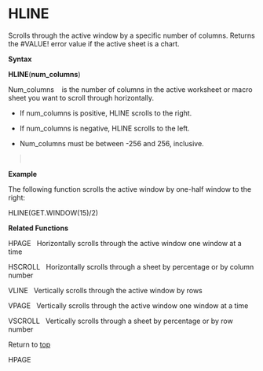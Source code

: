 HLINE
=====

Scrolls through the active window by a specific number of columns.
Returns the \#VALUE! error value if the active sheet is a chart.

**Syntax**

**HLINE**(**num\_columns**)

Num\_columns    is the number of columns in the active worksheet or
macro sheet you want to scroll through horizontally.

-   If num\_columns is positive, HLINE scrolls to the right.

-   If num\_columns is negative, HLINE scrolls to the left.

-   Num\_columns must be between -256 and 256, inclusive.

>  

**Example**

The following function scrolls the active window by one-half window to
the right:

HLINE(GET.WINDOW(15)/2)

**Related Functions**

HPAGE   Horizontally scrolls through the active window one window at a
time

HSCROLL   Horizontally scrolls through a sheet by percentage or by
column number

VLINE   Vertically scrolls through the active window by rows

VPAGE   Vertically scrolls through the active window one window at a
time

VSCROLL   Vertically scrolls through a sheet by percentage or by row
number

Return to [top](#H)

HPAGE
